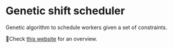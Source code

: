 # Genetic shift scheduler

Genetic algorithm to schedule workers given a set of constraints.

🔗Check [this website](https://bielnebot.github.io/genetic_shift_scheduler/) for an overview.
